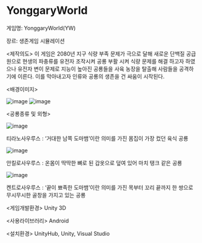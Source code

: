 # YonggaryWorld

게임명: YonggaryWorld(YW)

장르: 생존게임 시뮬레이션

<제작의도>
이 게임은 2080년 지구 식량 부족 문제가 극으로 달해 새로운 단백질 공급원으로 현생의 파충류를 유전자 조작시켜 공룡 부활 시켜 식량 문제를 해결 하고자 하였으나 유전자 변이 문제로 지능이 높아진 공룡들을 사육 농장을 탈출해 사람들을 공격하기에 이른다. 이를 막아내고자 인류와 공룡의 생존을 건 싸움이 시작된다.

<배경이미지>

![image](https://user-images.githubusercontent.com/84578338/120951186-3ba14500-c783-11eb-9ca4-db71f88f45fd.png)
![image](https://user-images.githubusercontent.com/84578338/120951477-dac63c80-c783-11eb-8214-67419da79f40.png)


<공룡종류 및 외형>

![image](https://user-images.githubusercontent.com/84578338/120950346-8de16680-c781-11eb-82b3-06082ed60540.png)

티라노사우루스
: ‘거대한 남쪽 도마뱀’이란 의미를 가진 몸집이 가장 컸던 육식 공룡



![image](https://user-images.githubusercontent.com/84578338/120950358-920d8400-c781-11eb-949d-a42a328c3564.png)

안킬로사우루스
: 온몸이 딱딱한 뼈로 된 갑옷으로 덮여 있어 마치 탱크 같은 공룡




![image](https://user-images.githubusercontent.com/84578338/120950369-976ace80-c781-11eb-8198-899351644e9f.png)

켄트로사우루스
: ‘끝이 뾰족한 도마뱀’이란 의미를 가진 목부터 꼬리 끝까지 한 쌍으로 무시무시한 골창을 가지고 있는 공룡



<게임개발환경>
Unity 3D

<사용라이브러리> 
Android

<설치환경>
UnityHub, Unity, Visual Studio
